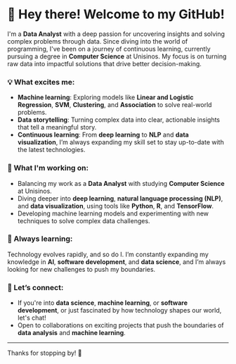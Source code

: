 # 👋 Hey there! Welcome to my GitHub!

I'm a **Data Analyst** with a deep passion for uncovering insights and solving complex problems through data. Since diving into the world of programming, I've been on a journey of continuous learning, currently pursuing a degree in **Computer Science** at Unisinos. My focus is on turning raw data into impactful solutions that drive better decision-making.

### 💡 What excites me:
- **Machine learning**: Exploring models like **Linear and Logistic Regression**, **SVM**, **Clustering**, and **Association** to solve real-world problems.
- **Data storytelling**: Turning complex data into clear, actionable insights that tell a meaningful story.
- **Continuous learning**: From **deep learning** to **NLP** and **data visualization**, I’m always expanding my skill set to stay up-to-date with the latest technologies.

### 🚀 What I'm working on:
- Balancing my work as a **Data Analyst** with studying **Computer Science** at Unisinos.
- Diving deeper into **deep learning**, **natural language processing (NLP)**, and **data visualization**, using tools like **Python**, **R**, and **TensorFlow**.
- Developing machine learning models and experimenting with new techniques to solve complex data challenges.

### 🌱 Always learning:
Technology evolves rapidly, and so do I. I’m constantly expanding my knowledge in **AI**, **software development**, and **data science**, and I’m always looking for new challenges to push my boundaries.

### 🤝 Let’s connect:
- If you're into **data science**, **machine learning**, or **software development**, or just fascinated by how technology shapes our world, let's chat!
- Open to collaborations on exciting projects that push the boundaries of **data analysis** and **machine learning**.

---

Thanks for stopping by! 🚀
